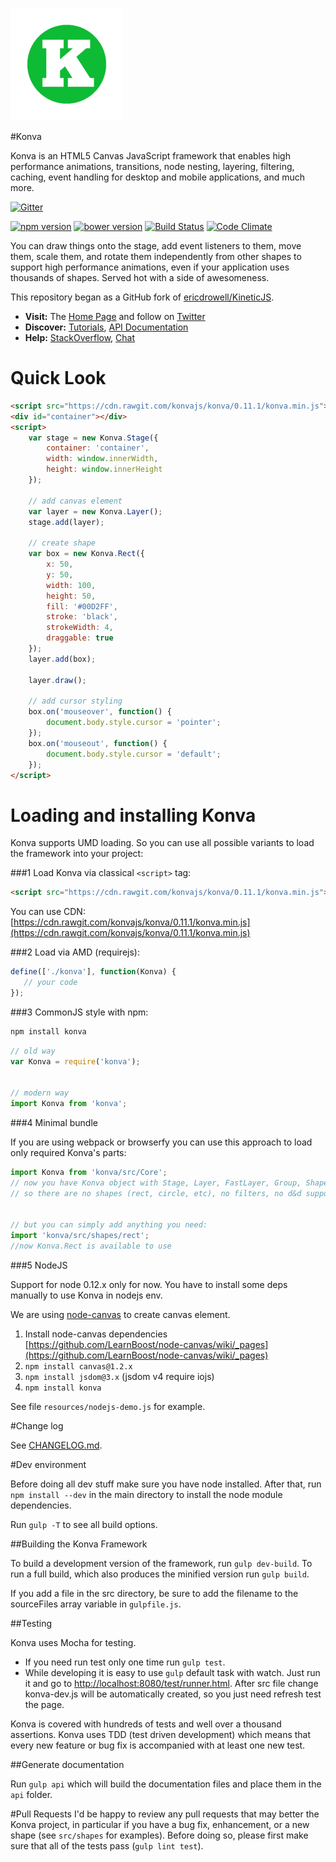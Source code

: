 ![Konva logo](https://raw.githubusercontent.com/konvajs/konvajs.github.io/master/apple-touch-icon-180x180.png)

#Konva

Konva is an HTML5 Canvas JavaScript framework that enables high performance animations, transitions, node nesting, layering, filtering, caching, event handling for desktop and mobile applications, and much more.

[![Gitter](https://badges.gitter.im/Join%20Chat.svg)](https://gitter.im/konvajs/konva?utm_source=badge&utm_medium=badge&utm_campaign=pr-badge)

[![npm version](https://badge.fury.io/js/konva.svg)](http://badge.fury.io/js/konva) [![bower version](https://badge.fury.io/bo/konva.svg)](http://badge.fury.io/bo/konva)
[![Build Status](https://travis-ci.org/konvajs/konva.png)](https://travis-ci.org/konvajs/konva)  [![Code Climate](https://codeclimate.com/github/konvajs/konva/badges/gpa.svg)](https://codeclimate.com/github/konvajs/konva)

You can draw things onto the stage, add event listeners to them, move them, scale them, and rotate them independently from other shapes to support high performance animations, even if your application uses thousands of shapes. Served hot with a side of awesomeness.

This repository began as a GitHub fork of [ericdrowell/KineticJS](https://github.com/ericdrowell/KineticJS).

* **Visit:** The [Home Page](http://konvajs.github.io/) and follow on [Twitter](https://twitter.com/lavrton)
* **Discover:** [Tutorials](http://konvajs.github.io/docs), [API Documentation](http://konvajs.github.io/api)
* **Help:** [StackOverflow](http://stackoverflow.com/questions/tagged/konvajs), [Chat](https://gitter.im/konvajs/konva)

# Quick Look

```html
<script src="https://cdn.rawgit.com/konvajs/konva/0.11.1/konva.min.js"></script>
<div id="container"></div>
<script>
    var stage = new Konva.Stage({
        container: 'container',
        width: window.innerWidth,
        height: window.innerHeight
    });

    // add canvas element
    var layer = new Konva.Layer();
    stage.add(layer);

    // create shape
    var box = new Konva.Rect({
        x: 50,
        y: 50,
        width: 100,
        height: 50,
        fill: '#00D2FF',
        stroke: 'black',
        strokeWidth: 4,
        draggable: true
    });
    layer.add(box);

    layer.draw();

    // add cursor styling
    box.on('mouseover', function() {
        document.body.style.cursor = 'pointer';
    });
    box.on('mouseout', function() {
        document.body.style.cursor = 'default';
    });
</script>
```

# Loading and installing Konva

Konva supports UMD loading. So you can use all possible variants to load the framework into your project:

###1 Load Konva via classical `<script>` tag:

```html
<script src="https://cdn.rawgit.com/konvajs/konva/0.11.1/konva.min.js"></script>
```

You can use CDN: [https://cdn.rawgit.com/konvajs/konva/0.11.1/konva.min.js](https://cdn.rawgit.com/konvajs/konva/0.11.1/konva.min.js)

###2 Load via AMD (requirejs):

```javascript
define(['./konva'], function(Konva) {
   // your code
});
```

###3 CommonJS style with npm:

```bash
npm install konva
```

```javascript
// old way
var Konva = require('konva');


// modern way
import Konva from 'konva';
```

###4 Minimal bundle

If you are using webpack or browserfy you can use this approach to load only required Konva's parts:

```javascript
import Konva from 'konva/src/Core';
// now you have Konva object with Stage, Layer, FastLayer, Group, Shape and some additional utils function
// so there are no shapes (rect, circle, etc), no filters, no d&d support.


// but you can simply add anything you need:
import 'konva/src/shapes/rect';
//now Konva.Rect is available to use
```

###5 NodeJS

Support for node 0.12.x only for now.
You have to install some deps manually to use Konva in nodejs env.

We are using [node-canvas](https://github.com/LearnBoost/node-canvas) to create canvas element.

1. Install node-canvas dependencies [https://github.com/LearnBoost/node-canvas/wiki/_pages](https://github.com/LearnBoost/node-canvas/wiki/_pages)
2. `npm install canvas@1.2.x`
2. `npm install jsdom@3.x` (jsdom v4 require iojs)
3. `npm install konva`

See file `resources/nodejs-demo.js` for example.


#Change log

See [CHANGELOG.md](https://github.com/konvajs/konva/blob/master/CHANGELOG.md).

#Dev environment

Before doing all dev stuff make sure you have node installed. After that, run `npm install --dev` in the main directory to install the node module dependencies.

Run `gulp -T` to see all build options.

##Building the Konva Framework

To build a development version of the framework, run `gulp dev-build`. To run a full build, which also produces the minified version run `gulp build`.

If you add a file in the src directory, be sure to add the filename to the sourceFiles array variable in `gulpfile.js`.

##Testing

Konva uses Mocha for testing.

* If you need run test only one time run `gulp test`.
* While developing it is easy to use `gulp` default task with watch. Just run it and go to [http://localhost:8080/test/runner.html](http://localhost:8080/test/runner.html). After src file change konva-dev.js will be automatically created, so you just need refresh test the page.

Konva is covered with hundreds of tests and well over a thousand assertions.
Konva uses TDD (test driven development) which means that every new feature or bug fix is accompanied with at least one new test.

##Generate documentation

Run `gulp api` which will build the documentation files and place them in the `api` folder.


#Pull Requests
I'd be happy to review any pull requests that may better the Konva project,
in particular if you have a bug fix, enhancement, or a new shape (see `src/shapes` for examples).  Before doing so, please first make sure that all of the tests pass (`gulp lint test`).
